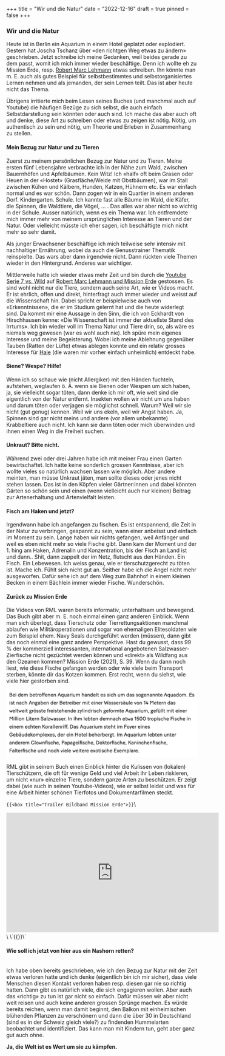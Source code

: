 +++
title = "Wir und die Natur"
date = "2022-12-16"
draft = true
pinned = false
+++
### Wir und die Natur

Heute ist in Berlin ein Aquarium in einem Hotel geplatzt oder explodiert. Gestern hat Joscha Tschanz über «den richtgen Weg etwas zu ändern» geschrieben. Jetzt schreibe ich meine Gedanken, weil beides gerade zu dem passt, womit ich mich immer wieder beschäftige. Denn ich wollte eh zu Mission Erde, resp. [Robert Marc Lehmann](https://www.robertmarclehmann.com/de) etwas schreiben. Ihn könnte man m. E. auch als gutes Beispiel für selbstbestimmtes und selbstorganisiertes Lernen nehmen und als jemanden, der sein Lernen teilt. Das ist aber heute nicht das Thema. 

Übrigens irritierte mich beim Lesen seines Buches (und manchmal auch auf Youtube) die häufigen Bezüge zu sich selbst, die auch einfach Selbstdarstellung sein könnten oder auch sind. Ich mache das aber auch oft und denke, diese Art zu schreiben oder etwas zu zeigen ist nötig. Nötig, um authentisch zu sein und nötig, um  Theorie und Erleben in Zusammenhang zu stellen. 

#### Mein Bezug zur Natur und zu Tieren

Zuerst zu meinem persönlichen Bezug zur Natur und zu Tieren. Meine ersten fünf Lebensjahre verbrachte ich in der Nähe zum Wald, zwischen Bauernhöfen und Apfelbäumen. Kein Witz! Ich «half» oft beim Grasen oder Heuen in der «Hostet» (Grasfläche/Weide mit Obstbäumen), war im Stall zwischen Kühen und Kälbern, Hunden, Katzen, Hühnern etc. Es war einfach normal und es war schön. Dann zogen wir in ein Quartier in einem anderen Dorf. Kindergarten. Schule. Ich kannte fast alle Bäume im Wald, die Käfer, die Spinnen, die Waldtiere, die Vögel, ... . Das alles war aber nicht so wichtig in der Schule. Ausser natürlich, wenn es ein Thema war. Ich entfremdete mich immer mehr von meinem ursprünglichen Interesse an Tieren und der Natur. Oder vielleicht müsste ich eher sagen, ich beschäftigte mich nicht mehr so sehr damit.

Als junger Erwachsener beschäftige ich mich teilweise sehr intensiv mit nachhaltiger Ernährung, wobei da auch die Genusstrainer Thematik reinspielte. Das wars aber dann irgendwie nicht. Dann rückten viele Themen wieder in den Hintergrund. Anderes war wichtiger. 

Mittlerweile hatte ich wieder etwas mehr Zeit und bin durch die [Youtube Serie 7 vs. Wild](https://www.youtube.com/watch?v=tbapalw2-Eo) auf [Robert Marc Lehmann und Mission Erde](https://www.youtube.com/@MissionErde) gestossen. Es sind wohl nicht nur die Tiere, sondern auch seine Art, wie er Videos macht. Er ist ehrlich, offen und direkt, hinterfragt auch immer wieder und weisst auf die Wissenschaft hin. Dabei spricht er beispielweise auch von «Erkenntnissen», die er im Studium gelernt hat und die heute widerlegt sind. Da kommt mir eine Aussage in den Sinn, die ich von Eckhardt von Hirschhausen kenne: «Die Wissenschaft ist immer der aktuellste Stand des Irrtums». Ich bin wieder voll im Thema Natur und Tiere drin, so, als wäre es niemals weg gewesen (war es wohl auch nie). Ich spüre mein eigenes Interesse und meine Begeisterung. Wobei ich meine Ablehnung gegenüber Tauben (Ratten der Lüfte) etwas ablegen konnte und ein relativ grosses Interesse für [Haie](https://www.youtube.com/watch?v=zSYGVWhQuk0&t=2s) (die waren mir vorher einfach unheimlich) entdeckt habe. 

#### Biene? Wespe? Hilfe!

Wenn ich so schaue wie (nicht Allergiker) mit den Händen fuchteln, aufstehen, weglaufen ö. Ä. wenn sie Bienen oder Wespen um sich haben, ja, sie vielleicht sogar töten, dann denke ich mir oft, wie weit sind die eigentlich von der Natur entfernt. Insekten wollen wir nicht um uns haben und darum töten oder verjagen sie möglichst schnell. Warum? Weil wir sie nicht (gut genug) kennen. Weil wir uns ekeln, weil wir Angst haben. Ja, Spinnen sind gar nicht meins und andere (vor allem unbekannte) Krabbeltiere auch nicht. Ich kann sie dann töten oder mich überwinden und ihnen einen Weg in die Freiheit suchen. 

#### Unkraut? Bitte nicht.

Während zwei oder drei Jahren habe ich mit meiner Frau einen Garten bewirtschaftet. Ich hatte keine sonderlich grossen Kenntnisse, aber ich wollte vieles so natürlich wachsen lassen wie möglich. Aber andere meinten, man müsse Unkraut jäten, man sollte dieses oder jenes nicht stehen lassen. Das ist in den Köpfen vieler Gärtner:innen und dabei könnten Gärten so schön sein und einen (wenn vielleicht auch nur kleinen) Beitrag zur Artenerhaltung und Artenvielfalt leisten. 

#### Fisch am Haken und jetzt?

Irgendwann habe ich angefangen zu fischen. Es ist entspannend, die Zeit in der Natur zu verbringen, gespannt zu sein, wann einer anbeisst und einfach im Moment zu sein. Lange haben wir nichts gefangen, weil Anfänger und weil es eben nicht mehr so viele Fische gibt. Dann kam der Moment und der 1. hing am Haken, Adrenalin und Konzentration, bis der Fisch an Land ist und dann.. Shit, dann zappelt der im Netz, flutscht aus den Händen. Ein Fisch. Ein Lebewesen. Ich weiss genau, wie er tierschutzgerecht zu töten ist. Mache ich. Fühlt sich nicht gut an. Seither habe ich die Angel nicht mehr ausgeworfen. Dafür sehe ich auf dem Weg zum Bahnhof in einem kleinen Becken in einem Bächlein immer wieder Fische. Wunderschön.

#### Zurück zu Mission Erde

Die Videos von RML waren bereits informativ, unterhaltsam und bewegend. Das Buch gibt aber m. E. noch einmal einen ganz anderen Einblick. Wenn man sich überlegt, dass Tierschutz oder Tierrettungsaktionen manchmal ablaufen wie Militäroperationen und sogar von ehemaligen Elitesoldaten wie zum Beispiel ehem. Navy Seals durchgeführt werden (müssen), dann gibt das noch einmal eine ganz andere Perspektive. Hast du gewusst, dass 99 % der kommerziell interessanten, international angebotenen Salzwasser-Zierfische nicht gezüchtet werden können und «direkt» als Wildfang aus den Ozeanen kommen? Mission Erde (2021), S. 39. Wenn du dann noch liest, wie diese Fische gefangen werden oder wie viele beim Transport sterben, könnte dir das Kotzen kommen. Erst recht, wenn du siehst, wie viele hier gestorben sind.

![Quelle 20minuten.ch](bildschirm-foto-2022-12-16-um-11.47.33.png "Quelle 20minuten.ch")

RML gibt in seinem Buch einen Einblick hinter die Kulissen von (lokalen) Tierschützern, die oft für wenige Geld und viel Arbeit ihr Leben riskieren, um nicht «nur» einzelne Tiere, sondern ganze Arten zu beschützen. Er zeigt dabei (wie auch in seinen Youtube-Videos), wie er selbst leidet und was für eine Arbeit hinter schönen Tierfotos und Dokumentarfilmen steckt. 

`{{<box title="Trailer Bildband Mission Erde">}}`\

<iframe width="560" height="315" src="https://www.youtube.com/embed/vjZ4q5tRzvA" title="YouTube video player" frameborder="0" allow="accelerometer; autoplay; clipboard-write; encrypted-media; gyroscope; picture-in-picture" allowfullscreen></iframe>\
\`{{</box>}}\`

#### Wie soll ich jetzt von hier aus ein Nashorn retten?

\
Ich habe oben bereits geschrieben, wie ich den Bezug zur Natur mit der Zeit etwas verloren hatte und ich denke (eigentlich bin ich mir sicher), dass viele Menschen diesen Kontakt verloren haben resp. diesen gar nie so richtig hatten. Dann gibt es natürlich viele, die sich engagieren wollen. Aber auch das «richtig» zu tun ist gar nicht so einfach. Dafür müssen wir aber nicht weit reisen und auch keine anderen grossen Sprünge machen. Es würde bereits reichen, wenn man damit beginnt, den Balkon mit einheimischen blühenden Pflanzen zu verschönern und dann die über 30 in Deutschland (sind es in der Schweiz gleich viele?) zu findenden Hummelarten beobachtet und identifiziert. Das kann man mit Kindern tun, geht aber ganz gut auch ohne.

**Ja, die Welt ist es Wert um sie zu kämpfen.**